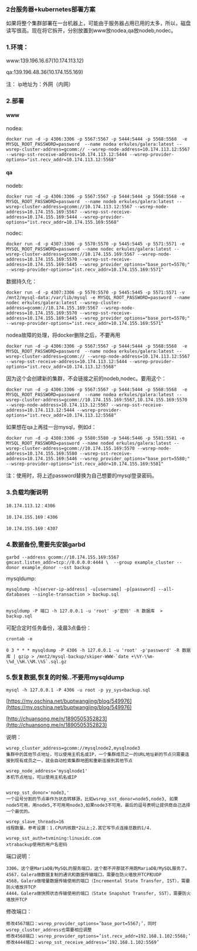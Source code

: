 ### 2台服务器+kubernetes部署方案


如果将整个集群部署在一台机器上，可能由于服务器占用已用的太多，所以，磁盘读写很高。现在将它拆开，分别放置到www放nodea,qa放nodeb,nodec。

### 1.环境：

www:139.196.16.67(10.174.113.12) 

qa:139.196.48.36(10.174.155.169)

注： ip地址为：外网（内网）


### 2.部署

#### www

nodea:

	docker run -d -p 4306:3306 -p 5567:5567 -p 5444:5444 -p 5568:5568  -e MYSQL_ROOT_PASSWORD=password  --name nodea erkules/galera:latest --wsrep-cluster-address=gcomm:// --wsrep-node-address=10.174.113.12:5567 --wsrep-sst-receive-address=10.174.113.12:5444 --wsrep-provider-options="ist.recv_addr=10.174.113.12:5568"



#### qa

nodeb:

	docker run -d -p 4306:3306 -p 5567:5567 -p 5444:5444 -p 5568:5568 -e MYSQL_ROOT_PASSWORD=password  --name nodeb erkules/galera:latest --wsrep-cluster-address=gcomm://10.174.113.12:5567 --wsrep-node-address=10.174.155.169:5567 --wsrep-sst-receive-address=10.174.155.169:5444 --wsrep-provider-options="ist.recv_addr=10.174.155.169:5568"


nodec:

	docker run -d -p 4307:3306 -p 5570:5570 -p 5445:5445 -p 5571:5571 -e MYSQL_ROOT_PASSWORD=password --name nodec erkules/galera:latest --wsrep-cluster-address=gcomm://10.174.155.169:5567 --wsrep-node-address=10.174.155.169:5570 --wsrep-sst-receive-address=10.174.155.169:5445 --wsrep_provider_options="base_port=5570;" --wsrep-provider-options="ist.recv_addr=10.174.155.169:5571"


数据持久化：

	docker run -d -p 4307:3306 -p 5570:5570 -p 5445:5445 -p 5571:5571 -v /mnt2/mysql-data:/var/lib/mysql -e MYSQL_ROOT_PASSWORD=password --name nodec erkules/galera:latest --wsrep-cluster-address=gcomm://10.174.155.169:5567 --wsrep-node-address=10.174.155.169:5570 --wsrep-sst-receive-address=10.174.155.169:5445 --wsrep_provider_options="base_port=5570;" --wsrep-provider-options="ist.recv_addr=10.174.155.169:5571"



nodea故障的处理，将docker删除之后，不要再用

	
	docker run -d -p 4306:3306 -p 5567:5567 -p 5444:5444 -p 5568:5568  -e MYSQL_ROOT_PASSWORD=password  --name nodea erkules/galera:latest --wsrep-cluster-address=gcomm:// --wsrep-node-address=10.174.113.12:5567 --wsrep-sst-receive-address=10.174.113.12:5444 --wsrep-provider-options="ist.recv_addr=10.174.113.12:5568"

因为这个会创建新的集群，不会链接之前的nodeb,nodec。要用这个：

	docker run -d -p 4306:3306 -p 5567:5567 -p 5444:5444 -p 5568:5568  -e MYSQL_ROOT_PASSWORD=password  --name nodea erkules/galera:latest --wsrep-cluster-address=gcomm://10.174.155.169:5567,10.174.155.169:5570 --wsrep-node-address=10.174.113.12:5567 --wsrep-sst-receive-address=10.174.113.12:5444 --wsrep-provider-options="ist.recv_addr=10.174.113.12:5568"


如果想在qa上再挂一台mysql，例如d：

	docker run -d -p 4308:3306 -p 5580:5580 -p 5446:5446 -p 5581:5581 -e MYSQL_ROOT_PASSWORD=password --name noded erkules/galera:latest --wsrep-cluster-address=gcomm://10.174.155.169:5570 --wsrep-node-address=10.174.155.169:5580 --wsrep-sst-receive-address=10.174.155.169:5446 --wsrep_provider_options="base_port=5580;" --wsrep-provider-options="ist.recv_addr=10.174.155.169:5581"
	



注：使用时，将上述password替换为自己想要的mysql登录密码。

### 3.负载均衡说明
	
	10.174.113.12：4306

	10.174.155.169：4306

	10.174.155.169：4307


### 4.数据备份,需要先安装garbd

	garbd --address gcomm://10.174.155.169:5567 gmcast.listen_addr=tcp://0.0.0.0:4444 \  --group example_cluster --donor example_donor --sst backup


mysqldump:

	mysqldump -h[server-ip-address] -u[username] -p[password] --all-databases --single-transaction > backup.sql


	mysqldump -P 端口 -h 127.0.0.1 -u 'root' -p'密码' -R 数据库  > backup.sql

可配合定时任务备份，凌晨3点备份：

	crontab -e

	0 3 * * * mysqldump -P 4306 -h 127.0.0.1 -u 'root' -p'password' -R 数据库 | gzip > /mnt2/mysql-backup/skiper-WWW-`date +\%Y-\%m-\%d_\%H.\%M.\%S`.sql.gz


### 5.恢复数据,恢复的时候..不要用mysqldump

	mysql -h 127.0.0.1 -P 4306 -u root -p yy_sys<backup.sql


[https://my.oschina.net/buptwangjing/blog/549976](https://my.oschina.net/buptwangjing/blog/549976)

[http://chuansong.me/n/1890505352823](http://chuansong.me/n/1890505352823)
	

说明：

	wsrep_cluster_address=gcomm://mysqlnode2,mysqlnode3
	集群中的其他节点地址，可以使用主机名或IP，一个集群成员之一的URL地址新的节点只需要连接到现有成员之一，就会自动检索集群地图和重新连接到其他节点

	wsrep_node_address='mysqlnode1'
	本机节点地址，可以使用主机名或IP


	wsrep_sst_donor='node3,'
	一个逗号分割的节点串作为状态转移源，比如wsrep_sst_donor=node5,node3, 如果node5可用，用node5,不可用用node3,如果node3不可用，最后的逗号表明让提供商自己选择一个最优的。

	wsrep_slave_threads=16
	线程数量。参考设置：1.CPU内核数*2以上;2.其它写节点连接总数的1/4.

	wsrep_sst_auth=tvmining:linuxidc.com
	xtrabackup使用的用户名密码


端口说明：

	3306，这个是MariaDB/MySQL的服务端口，这个都不开那就不用跑MariaDB/MySQL服务了。
	4567，Galera做数据复制的通讯和数据传输端口，需要在防火墙放开TCP和UDP
	4568，Galera做增量数据传输使用的端口（Incremental State Transfer, IST），需要防火墙放开TCP
	4444，Galera做快照状态传输使用的端口（State Snapshot Transfer, SST），需要防火墙放开TCP

修改端口：

	修改4567端口：wsrep_provider_options=’base_port=5567;’，同时wsrep_cluster_address也需要相应调整
	修改4568端口：wsrep_provider_options=’ist.recv_addr=192.168.1.102:5568;’
	修改4444端口：wsrep_sst_receive_address=’192.168.1.102:5569’
		
